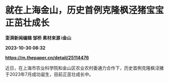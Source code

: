 # 就在上海金山，历史首例克隆枫泾猪宝宝正茁壮成长
**澎湃新闻编辑 邹桥 素材来源 i金山**

**2023-10-30 08:32**

**https://m.thepaper.cn/detail/25114476**

近日，在上海市农业科学院和金山区农业农村委通力合作下，历史首例克隆枫泾猪于2023年7月成功诞生，目前正茁壮成长中。